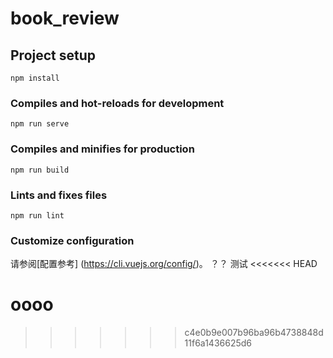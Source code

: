 # book_review

## Project setup
```
npm install
```

### Compiles and hot-reloads for development
```
npm run serve
```

### Compiles and minifies for production
```
npm run build
```

### Lints and fixes files
```
npm run lint
```

### Customize configuration
请参阅[配置参考] (https://cli.vuejs.org/config/)。
？？
测试
<<<<<<< HEAD

oooo
=======
>>>>>>> c4e0b9e007b96ba96b4738848d11f6a1436625d6
